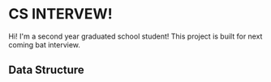 # CS INTERVEW!

Hi! I'm a second year graduated school student! This project is built for next coming bat interview.




## Data Structure
